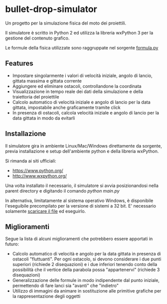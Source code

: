 # bullet-drop-simulator
Un progetto per la simulazione fisica del moto dei proiettili.

Il simulatore è scritto in Python 2 ed utilizza la libreria wxPython 3 per la gestione del contenuto grafico.

Le formule della fisica utilizzate sono raggruppate nel sorgente [formula.py](formula.py)

Features
--------
- Impostare singolarmente i valori di velocità iniziale, angolo di lancio, gittata massima e gittata corrente
- Aggiungere ed eliminare ostacoli, controllandone la coordinata
- Visualizzazione in tempo reale dei dati della simulazione e della traiettoria del proiettile
- Calcolo automatico di velocità iniziale e angolo di lancio per la data gittata, impostabile anche graficamente tramite click
- In presenza di ostacoli, calcola velocità iniziale e angolo di lancio per la data gittata in modo da evitarli

Installazione
-------------
Il simulatore gira in ambiente Linux/Mac/Windows direttamente da sorgente, previa installazione e setup dell'ambiente python e della libreria wxPython.

Si rimanda ai siti ufficiali:

- https://www.python.org/
- http://www.wxpython.org/

Una volta installato il necessario, il simulatore si avvia posizionandosi nella parent directory e digitando il comando *python main.py*

In alternativa, limitatamente al sistema operativo Windows, è disponibile l'eseguibile precompilato per la versione di sistemi a 32 bit. E' necessario solamente [scaricare il file](bin/BulletDropSimulator-x86.exe?raw=true) ed eseguirlo.

Miglioramenti
-------------
Segue la lista di alcuni miglioramenti che potrebbero essere apportati in futuro:
- Calcolo automatico di velocità e angolo per la data gittata in presenza di ostacoli "fluttuanti".
  Per ogni ostacolo, si devono considerare i due punti superiori (richiede 2 disequazioni) e i due inferiori
  tenendo conto della possibilità che il vertice della parabola possa "appartenervi" (richiede 3 disequazioni)
- Generalizzazione delle formule in modo indipendente dal punto iniziale, permettendo di fare lanci sia "avanti" che "indietro"
- Utilizzo di immagini da animare in sostituzione alle primitive grafiche per la rappresentazione degli oggetti
